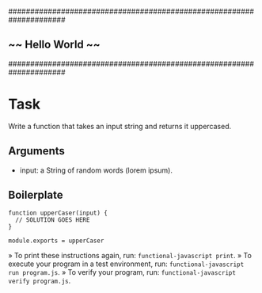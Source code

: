 #####################################################################
##                       ~~  Hello World  ~~                       ##
#####################################################################


# Task

Write a function that takes an input string and returns it uppercased.

## Arguments

  * input: a String of random words (lorem ipsum).

## Boilerplate

    function upperCaser(input) {
      // SOLUTION GOES HERE
    }

    module.exports = upperCaser



 » To print these instructions again, run: `functional-javascript print`.
 » To execute your program in a test environment, run:
   `functional-javascript run program.js`.
 » To verify your program, run: `functional-javascript verify program.js`.